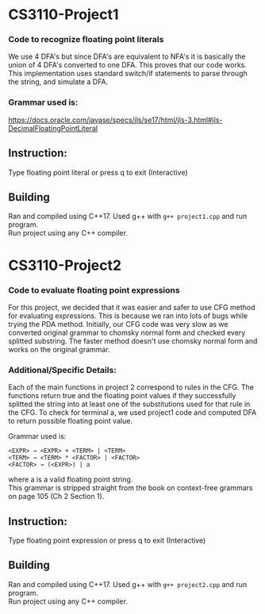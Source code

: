 # CS3110-Project1
### Code to recognize floating point literals

We use 4 DFA's but since DFA's are equivalent to NFA's it is basically the union of 4 DFA's converted to one DFA. This proves that our code works.
This implementation uses standard switch/if statements to parse through the string, and simulate a DFA.

### Grammar used is: 
https://docs.oracle.com/javase/specs/jls/se17/html/jls-3.html#jls-DecimalFloatingPointLiteral

## Instruction:
Type floating point literal or press q to exit (Interactive)

## Building
Ran and compiled using C++17.
Used g++ with ``` g++ project1.cpp ``` and run program.\
Run project using any C++ compiler.

#

# CS3110-Project2
### Code to evaluate floating point expressions

For this project, we decided that it was easier and safer to use CFG method for evaluating expressions. This is because we ran into lots of bugs while trying the PDA method. Initially, our CFG code was very slow as we converted original grammar to chomsky normal form and checked every splitted substring. The faster method doesn't use chomsky normal form and works on the original grammar.

### Additional/Specific Details:
Each of the main functions in project 2 correspond to rules in the CFG. The functions return true and the floating point values if they successfully splitted the string into at least one of the substitutions used for that rule in the CFG. To check for terminal a, we used project1 code and computed DFA to return possible floating point value. 

Grammar used is:

    <EXPR> → <EXPR> + <TERM> | <TERM>
    <TERM> → <TERM> * <FACTOR> | <FACTOR>
    <FACTOR> → (<EXPR>) | a

where a is a valid floating point string.\
This grammar is stripped straight from the book on context-free grammars on page 105 (Ch 2 Section 1).

## Instruction:
Type floating point expression or press q to exit (Interactive)

## Building
Ran and compiled using C++17.
Used g++ with ``` g++ project2.cpp ``` and run program.\
Run project using any C++ compiler.